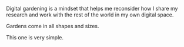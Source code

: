 Digital gardening is a mindset that helps me reconsider how I share my research and work with the rest of the world in my own digital space.

Gardens come in all shapes and sizes.

This one is very simple.
